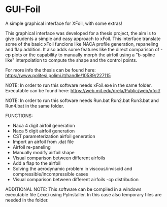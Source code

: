 # GUI-Foil
A simple graphical interface for XFoil, with some extras!

This graphical interface was developed for a thesis project, the aim is to give students a simple and easy approach to xFoil. 
This interface translate some of the basic xFoil funcions like NACA profile generation, repaneling and flap addition. 
It also adds some features like the direct comparison of -cp plots or the capability to manually morph the airfoil using a "b-spline like" interpolation to compute the shape and the control points.

For more info the thesis can be found here:
https://www.politesi.polimi.it/handle/10589/227115

NOTE: In order to run this software needs xFoil.exe in the same folder. Executable can be found here: https://web.mit.edu/drela/Public/web/xfoil/

NOTE: In order to run this software needs Run.bat Run2.bat Run3.bat and Run4.bat in the same folder.

FUNCTIONS:
- Naca 4 digit airfoil generation
- Naca 5 digit airfoil generation
- CST parameterization airfoil generation
- Import an airfoil from .dat file
- Airfoil re-paneling
- Manually modify airfoil shape
- Visual comparison between different airfoils
- Add a flap to the airfoil
- Solving the aerodynamic problem in viscous/inviscid and compressible/incompressible cases
- Visual comparison between different airfoils -cp distribution

ADDITIONAL NOTE: This software can be compiled in a windows executable file (.exe) using PyInstaller. In this case also temporary files are needed in the folder.
